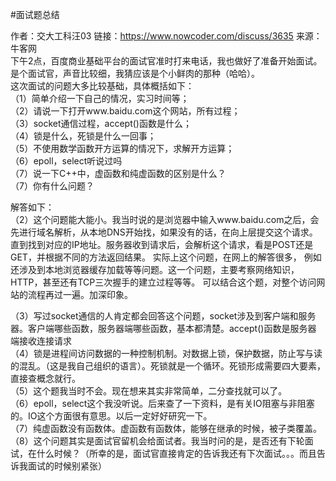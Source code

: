 #面试题总结

作者：交大工科汪03 链接：<a href="https://www.nowcoder.com/discuss/3635">https://www.nowcoder.com/discuss/3635</a> 
来源：牛客网  
下午2点，百度商业基础平台的面试官准时打来电话，我也做好了准备开始面试。是个面试官，声音比较细，我猜应该是个小鲜肉的那种（哈哈）。     
这次面试的问题大多比较基础，具体概括如下：    
（1）简单介绍一下自己的情况，实习时间等；    
（2）请说一下打开www.baidu.com这个网站，所有过程；    
（3）socket通信过程，accept()函数是什么；    
（4）锁是什么，死锁是什么一回事；    
（5）不使用数学函数开方运算的情况下，求解开方运算；    
（6）epoll，select听说过吗    
（7）说一下C++中，虚函数和纯虚函数的区别是什么？   
（7）你有什么问题？         

解答如下：     
（2）这个问题能大能小。我当时说的是浏览器中输入www.baidu.com之后，会先进行域名解析，从本地DNS开始找，如果没有的话，在向上层提交这个请求。
直到找到对应的IP地址。服务器收到请求后，会解析这个请求，看是POST还是GET，并根据不同的方法返回结果。     实际上这个问题，在网上的解答很多，
例如还涉及到本地浏览器缓存加载等等问题。这一个问题，主要考察网络知识，HTTP，甚至还有TCP三次握手的建立过程等等。
可以结合这个题，对整个访问网站的流程再过一遍。加深印象。          

（3）写过socket通信的人肯定都会回答这个问题，socket涉及到客户端和服务器。客户端哪些函数，服务器端哪些函数，基本都清楚。accept()函数是服务器
端接收连接请求          
（4）锁是进程间访问数据的一种控制机制。对数据上锁，保护数据，防止写与读的混乱。（这是我自己组织的语言）。死锁就是一个循环。死锁形成需要四大要素，
直接查概念就行。         
（5）这个题我当时不会。现在想来其实非常简单，二分查找就可以了。          
（6）epoll，select这个我没听说。后来查了一下资料，是有关IO阻塞与非阻塞的。IO这个方面很有意思。以后一定好好研究一下。         
（7）纯虚函数没有函数体。虚函数有函数体，能够在继承的时候，被子类覆盖。          
（8）这个问题其实是面试官留机会给面试者。我当时问的是，是否还有下轮面试，在什么时候？（所幸的是，面试官直接肯定的告诉我还有下次面试。。。而且告诉我面试的时候别紧张）     
